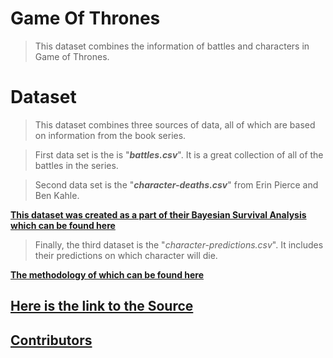 # Game Of Thrones

> This dataset combines the  information of battles and characters in Game of Thrones.


# Dataset 

> This dataset combines three sources of data, all of which are based on information from the book series.

> First data set is the is "**_battles.csv_**". It is a great collection of all of the battles in the series.

> Second data set is the "**_character-deaths.csv_**" from Erin Pierce and Ben Kahle. 
  
  [**This dataset was created as a part of their Bayesian Survival Analysis which can be found here**](http://allendowney.blogspot.com/2015/03/bayesian-survival-analysis-for-game-of.html)

> Finally, the third dataset is the "*_character-predictions.csv_*". It includes their predictions on which character will die. 

[**The methodology of which can be found here**](https://got.show/machine-learning-algorithm-predicts-death-game-of-thrones)


## [**Here is the link to the Source**](https://data.world/data-society/game-of-thrones)

## [**Contributors**](https://data.world/data-society/game-of-thrones/contributors)
